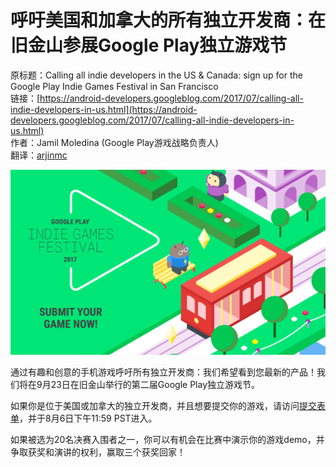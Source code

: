 # 呼吁美国和加拿大的所有独立开发商：在旧金山参展Google Play独立游戏节

原标题：Calling all indie developers in the US & Canada: sign up for the Google Play Indie Games Festival in San Francisco  
链接：[https://android-developers.googleblog.com/2017/07/calling-all-indie-developers-in-us.html](https://android-developers.googleblog.com/2017/07/calling-all-indie-developers-in-us.html)  
作者：Jamil Moledina (Google Play游戏战略负责人)  
翻译：[arjinmc](https://github.com/arjinmc)  

![img](../images/2017.7.11.png)  

通过有趣和创意的手机游戏呼吁所有独立开发商：我们希望看到您最新的产品！我们将在9月23日在旧金山举行的第二届Google Play独立游戏节。

如果你是位于美国或加拿大的独立开发商，并且想要提交你的游戏，请访问[提交表单](https://goo.gl/LNZ258)，并于8月6日下午11:59 PST进入。

如果被选为20名决赛入围者之一，你可以有机会在比赛中演示你的游戏demo，并争取获奖和演讲的权利，赢取三个获奖回家！